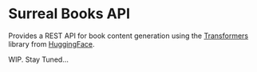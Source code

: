 # Surreal Books API
Provides a REST API for book content generation using the [Transformers](https://huggingface.co/docs/transformers) library from [HuggingFace](https://huggingface.co/).

WIP. Stay Tuned...